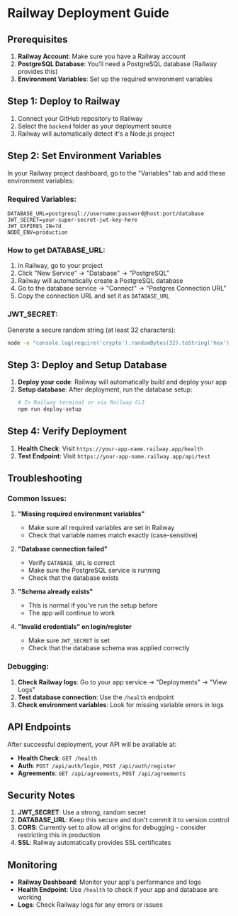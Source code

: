 # Railway Deployment Guide

## Prerequisites

1. **Railway Account**: Make sure you have a Railway account
2. **PostgreSQL Database**: You'll need a PostgreSQL database (Railway provides this)
3. **Environment Variables**: Set up the required environment variables

## Step 1: Deploy to Railway

1. Connect your GitHub repository to Railway
2. Select the `backend` folder as your deployment source
3. Railway will automatically detect it's a Node.js project

## Step 2: Set Environment Variables

In your Railway project dashboard, go to the "Variables" tab and add these environment variables:

### Required Variables:
```
DATABASE_URL=postgresql://username:password@host:port/database
JWT_SECRET=your-super-secret-jwt-key-here
JWT_EXPIRES_IN=7d
NODE_ENV=production
```

### How to get DATABASE_URL:
1. In Railway, go to your project
2. Click "New Service" → "Database" → "PostgreSQL"
3. Railway will automatically create a PostgreSQL database
4. Go to the database service → "Connect" → "Postgres Connection URL"
5. Copy the connection URL and set it as `DATABASE_URL`

### JWT_SECRET:
Generate a secure random string (at least 32 characters):
```bash
node -e "console.log(require('crypto').randomBytes(32).toString('hex'))"
```

## Step 3: Deploy and Setup Database

1. **Deploy your code**: Railway will automatically build and deploy your app
2. **Setup database**: After deployment, run the database setup:
   ```bash
   # In Railway terminal or via Railway CLI
   npm run deploy-setup
   ```

## Step 4: Verify Deployment

1. **Health Check**: Visit `https://your-app-name.railway.app/health`
2. **Test Endpoint**: Visit `https://your-app-name.railway.app/api/test`

## Troubleshooting

### Common Issues:

1. **"Missing required environment variables"**
   - Make sure all required variables are set in Railway
   - Check that variable names match exactly (case-sensitive)

2. **"Database connection failed"**
   - Verify `DATABASE_URL` is correct
   - Make sure the PostgreSQL service is running
   - Check that the database exists

3. **"Schema already exists"**
   - This is normal if you've run the setup before
   - The app will continue to work

4. **"Invalid credentials" on login/register**
   - Make sure `JWT_SECRET` is set
   - Check that the database schema was applied correctly

### Debugging:

1. **Check Railway logs**: Go to your app service → "Deployments" → "View Logs"
2. **Test database connection**: Use the `/health` endpoint
3. **Check environment variables**: Look for missing variable errors in logs

## API Endpoints

After successful deployment, your API will be available at:
- **Health Check**: `GET /health`
- **Auth**: `POST /api/auth/login`, `POST /api/auth/register`
- **Agreements**: `GET /api/agreements`, `POST /api/agreements`

## Security Notes

1. **JWT_SECRET**: Use a strong, random secret
2. **DATABASE_URL**: Keep this secure and don't commit it to version control
3. **CORS**: Currently set to allow all origins for debugging - consider restricting this in production
4. **SSL**: Railway automatically provides SSL certificates

## Monitoring

- **Railway Dashboard**: Monitor your app's performance and logs
- **Health Endpoint**: Use `/health` to check if your app and database are working
- **Logs**: Check Railway logs for any errors or issues 